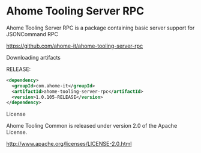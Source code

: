 Ahome Tooling Server RPC
======

Ahome Tooling Server RPC is a package containing basic server support for JSONCommand RPC

https://github.com/ahome-it/ahome-tooling-server-rpc

Downloading artifacts

RELEASE:

```xml
<dependency>
  <groupId>com.ahome-it</groupId>
  <artifactId>ahome-tooling-server-rpc</artifactId>
  <version>1.0.105-RELEASE</version>
</dependency>
```

License

Ahome Tooling Common is released under version 2.0 of the Apache License.

http://www.apache.org/licenses/LICENSE-2.0.html
